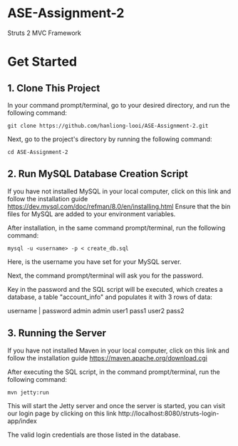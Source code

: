 # ASE-Assignment-2
Struts 2 MVC Framework

# Get Started
## 1. Clone This Project

In your command prompt/terminal, go to your desired directory, and run the following command:
```
git clone https://github.com/hanliong-looi/ASE-Assignment-2.git
```
Next, go to the project's directory by running the following command:
```
cd ASE-Assignment-2
```
## 2. Run MySQL Database Creation Script

If you have not installed MySQL in your local computer, click on this link and follow the installation guide https://dev.mysql.com/doc/refman/8.0/en/installing.html
Ensure that the bin files for MySQL are added to your environment variables.

After installation, in the same command prompt/terminal, run the following command:
```
mysql -u <username> -p < create_db.sql
```                                  
Here, <username> is the username you have set for your MySQL server. 

Next, the command prompt/terminal will ask you for the password.

Key in the password and the SQL script will be executed, which creates a database, a table "account_info" and populates it with 3 rows of data:

username | password
admin      admin
user1      pass1
user2      pass2

## 3. Running the Server

If you have not installed Maven in your local computer, click on this link and follow the installation guide https://maven.apache.org/download.cgi

After executing the SQL script, in the command prompt/terminal, run the following command:
```
mvn jetty:run
```
This will start the Jetty server and once the server is started, you can visit our login page by clicking on this link http://localhost:8080/struts-login-app/index

The valid login credentials are those listed in the database.
